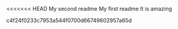 <<<<<<< HEAD My second readme
My first readme It is amazing

c4f24f0233c7953a544f0700d66749602957a65d
